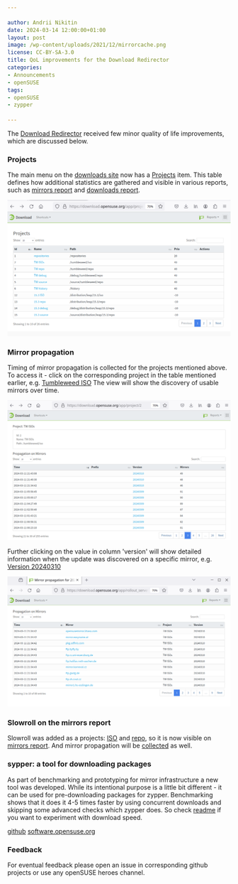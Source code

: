 ```yaml
---

author: Andrii Nikitin
date: 2024-03-14 12:00:00+01:00
layout: post
image: /wp-content/uploads/2021/12/mirrorcache.png
license: CC-BY-SA-3.0
title: QoL improvements for the Download Redirector
categories:
- Announcements
- openSUSE
tags:
- openSUSE
- zypper

---
```


The [Download Redirector](https://download.opensuse.org/) received few minor quality of life improvements, which are discussed below.

### Projects

The main menu on the [downloads site](https://downloads.opensuse.org) now has a [Projects](https://download.opensuse.org/app/project) item. This table defines how additional statistics are gathered and visible in various reports, such as [mirrors report](https://mirrors.opensuse.org) and [downloads report](https://download.opensuse.org/report/download?group=project).

<center><img src="/wp-content/uploads/2024/03/download-redirector-1-projects.png" title="List of defined projects"></center>

### Mirror propagation

Timing of mirror propagation is collected for the projects mentioned above. To access it - click on the corresponding project in the table mentioned earlier, e.g. [Tumbleweed ISO](https://download.opensuse.org/app/project/2)
The view will show the discovery of usable mirrors over time.

<center><img src="/wp-content/uploads/2024/03/download-redirector-2-propagation.png" title="Availability of new verison over time"></center>

Further clicking on the value in column 'version' will show detailed information when the update was discovered on a specific mirror, e.g. [Version 20240310](https://download.opensuse.org/app/rollout_server/20240310)

<center><img src="/wp-content/uploads/2024/03/download-redirector-3-propagation-mirrors.png" title="Availability of new verison on particular mirrors"></center>

### Slowroll on the mirrors report

Slowroll was added as a projects: [ISO](https://download.opensuse.org/app/project/30) and [repo](https://download.opensuse.org/app/project/31), so it is now visible on [mirrors report](https://mirrors.opensuse.org). And mirror propagation will be [collected](https://download.opensuse.org/app/project/30) as well.

### sypper: a tool for downloading packages

As part of benchmarking and prototyping for mirror infrastructure a new tool was developed. While its intentional purpose is a little bit different - it can be used for pre-downloading packages for zypper. Benchmarking shows that it does it 4-5 times faster by using concurrent downloads and skipping some advanced checks which zypper does. So check [readme](https://github.com/andrii-suse/sypper/blob/master/README.md) if you want to experiment with download speed.

[github](https://github.com/andrii-suse/sypper)
[software.opensuse.org](https://software.opensuse.org/package/sypper?search_term=sypper)

### Feedback

For eventual feedback please open an issue in corresponding github projects or use any openSUSE heroes channel.

